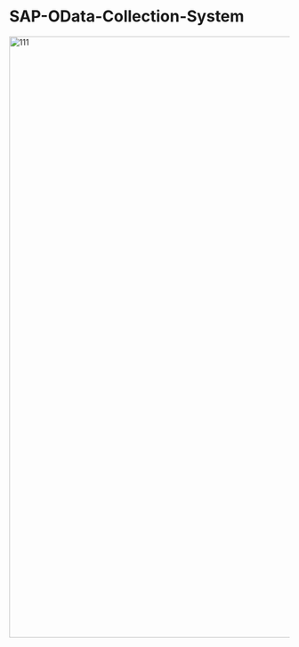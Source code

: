 # SAP-OData-Collection-System
<img width="1078" alt="111" src="https://cloud.githubusercontent.com/assets/26308862/25410496/f5432ee2-29cb-11e7-9b73-3b2dd2ec0a45.png">
